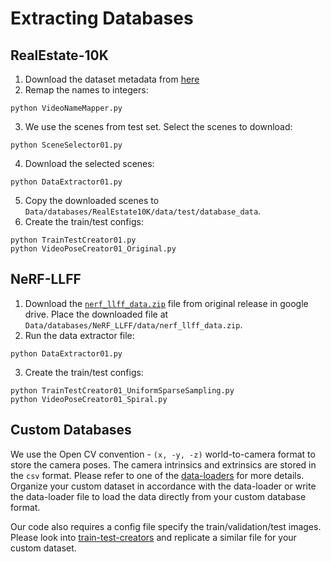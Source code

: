 # Extracting Databases

## RealEstate-10K
1. Download the dataset metadata from [here](https://google.github.io/realestate10k/download.html)
2. Remap the names to integers:
```shell
python VideoNameMapper.py
```
3. We use the scenes from test set. Select the scenes to download:
```shell
python SceneSelector01.py
```
4. Download the selected scenes:
```shell
python DataExtractor01.py
```
5. Copy the downloaded scenes to `Data/databases/RealEstate10K/data/test/database_data`.
6. Create the train/test configs: 
```shell
python TrainTestCreator01.py
python VideoPoseCreator01_Original.py
```

## NeRF-LLFF
1. Download the [`nerf_llff_data.zip`](https://drive.google.com/file/d/16VnMcF1KJYxN9QId6TClMsZRahHNMW5g/view?usp=share_link) file from original release in google drive. Place the downloaded file at `Data/databases/NeRF_LLFF/data/nerf_llff_data.zip`.
2. Run the data extractor file:
```shell
python DataExtractor01.py
```
3. Create the train/test configs: 
```shell
python TrainTestCreator01_UniformSparseSampling.py
python VideoPoseCreator01_Spiral.py
```

## Custom Databases
We use the Open CV convention - `(x, -y, -z)` world-to-camera format to store the camera poses. The camera intrinsics and extrinsics are stored in the `csv` format. Please refer to one of the [data-loaders](../data_loaders/RealEstateDataLoader01.py) for more details. Organize your custom dataset in accordance with the data-loader or write the data-loader file to load the data directly from your custom database format.

Our code also requires a config file specify the train/validation/test images. Please look into [train-test-creators](real_estate_10k/train_test_creators/TrainTestCreator01.py) and replicate a similar file for your custom dataset.

